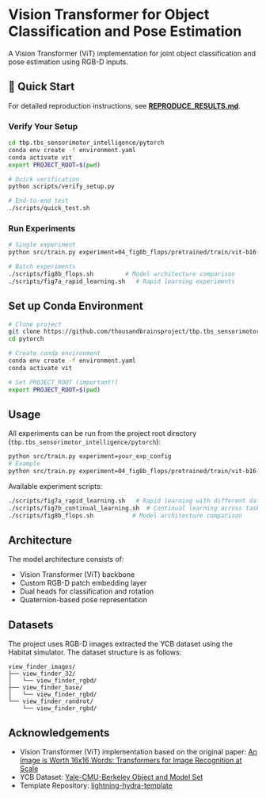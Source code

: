 # Vision Transformer for Object Classification and Pose Estimation

A Vision Transformer (ViT) implementation for joint object classification and pose estimation using RGB-D inputs. 

## 🚀 Quick Start

For detailed reproduction instructions, see **[REPRODUCE_RESULTS.md](REPRODUCE_RESULTS.md)**.

### Verify Your Setup
```bash
cd tbp.tbs_sensorimotor_intelligence/pytorch
conda env create -f environment.yaml
conda activate vit
export PROJECT_ROOT=$(pwd)

# Quick verification
python scripts/verify_setup.py

# End-to-end test  
./scripts/quick_test.sh
```

### Run Experiments
```bash
# Single experiment
python src/train.py experiment=04_fig8b_flops/pretrained/train/vit-b16-224-in21k

# Batch experiments
./scripts/fig8b_flops.sh         # Model architecture comparison
./scripts/fig7a_rapid_learning.sh   # Rapid learning experiments
```

## Set up Conda Environment

```bash
# Clone project
git clone https://github.com/thousandbrainsproject/tbp.tbs_sensorimotor_intelligence.git
cd pytorch

# Create conda environment
conda env create -f environment.yaml
conda activate vit

# Set PROJECT_ROOT (important!)
export PROJECT_ROOT=$(pwd)
```

## Usage

All experiments can be run from the project root directory (`tbp.tbs_sensorimotor_intelligence/pytorch`):

```bash
python src/train.py experiment=your_exp_config
# Example
python src/train.py experiment=04_fig8b_flops/pretrained/train/vit-b16-224-in21k
```

Available experiment scripts:
```bash
./scripts/fig7a_rapid_learning.sh   # Rapid learning with different data amounts
./scripts/fig7b_continual_learning.sh  # Continual learning across tasks  
./scripts/fig8b_flops.sh           # Model architecture comparison
```

## Architecture

The model architecture consists of:

- Vision Transformer (ViT) backbone
- Custom RGB-D patch embedding layer
- Dual heads for classification and rotation
- Quaternion-based pose representation

## Datasets

The project uses RGB-D images extracted the YCB dataset using the Habitat simulator. The dataset structure is as follows:

```
view_finder_images/
├── view_finder_32/
│   └── view_finder_rgbd/
├── view_finder_base/
│   └── view_finder_rgbd/
└── view_finder_randrot/
    └── view_finder_rgbd/
```

## Acknowledgements

- Vision Transformer (ViT) implementation based on the original paper: [An Image is Worth 16x16 Words: Transformers for Image Recognition at Scale](https://arxiv.org/abs/2010.11929)
- YCB Dataset: [Yale-CMU-Berkeley Object and Model Set](https://www.ycbbenchmarks.com/)
- Template Repository: [lightning-hydra-template](https://github.com/ashleve/lightning-hydra-template)
